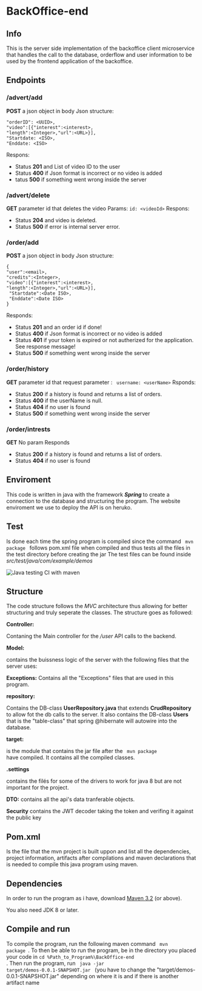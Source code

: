 # BackOffice-end

## Info
This is the server side implementation of the backoffice client microservice that handles the call to the database, orderflow and user information to be used by the frontend application of the backoffice.

## Endpoints
###  **/advert/add**

<b>POST</b> a json object in body
Json structure:
```
"orderID": <UUID>,
"video":[{"interest":<interest>,
"length":<Integer>,"url":<URL>}],
"Startdate: <ISO>,
"Enddate: <ISO>
```
Respons:
  * Status **201** and List of video ID to the user
  * Status **400** if Json format is incorrect or no video is added
  * tatus **500** if something went wrong inside the server

###  **/advert/delete**

**GET** parameter id that deletes the video
Params:
``` id: <videoId> ```
Respons:
 * Status **204** and video is deleted.
 * Status **500** if error is internal server error.
 ###  **/order/add** 

**POST** a json object in body
Json structure: 
```
{
"user":<email>,
"credits":<Integer>,
"video":[{"interest":<interest>,
"length":<Integer>,"url":<URL>}],
 "Startdate":<Date ISO>,
 "Enddate":<Date ISO>
}
```
Responds:
  * Status **201** and an order id if done!
  * Status **400** if Json format is incorrect or no video is added
  * Status **401** if your token is expired or not autherized for the application. See response message!
  * Status **500** if something went wrong inside the server

### **/order/history**

**GET** parameter id that 
  request parameter :
  ``` username: <userName>```
  Rsponds:
  * Status **200** if a history is found and returns a list of orders.
  * Status **400** if the userName is null.
  * Status **404** if no user is found
  * Status **500** if something went wrong inside the server

###  **/order/intrests**

**GET** No param
Responds
* Status **200** if a history is found and returns a list of orders.
* Status **404** if no user is found

## Enviroment
This code is written in java with the framework <b><em> Spring </em></b> to create a connection to the database and structuring the program. The website enviroment we use to deploy the API is on heruko.

## Test
Is done each time the spring program is compiled since the command <code> mvn package </code> follows pom.xml file when compiled and thus tests all the files in the test directory before creating the jar
The test files can be found inside <i> src/test/java/com/example/demos </i>

![Java testing CI with maven](https://github.com/Projektgrupp17/BackOffice-backend/workflows/Java%20testing%20CI%20with%20maven/badge.svg)

## Structure
The code structure follows the <em> MVC </em> architecture thus allowing for better structuring and truly seperate the classes.
The structure goes as followed:

<b>Controller:</b>

Contaning the Main controller for the <em> /user </em> API calls to the backend.

<b>Model:</b>

contains the buissness logic of the server with the following files that the server uses:

<b>Exceptions:</b>
Contains all the "Exceptions" files that are used in this program.

<b>repository:</b>

Contains the DB-class <b>UserRepository.java</b> that extends <b>CrudRepository</b> to allow fot the db calls to the server.
It also contains the DB-class <b> Users </b> that is the "table-class" that spring @hibernate will autowire into the database.

<b>target: </b>

is the module that contains the jar file after the <code> mvn package </code> have compiled. It contains all the compiled classes.

<b> .settings </b> 

contains the filés for some of the drivers to work for java 8 but are not important for the project.

<b>DTO:</b>
contains all the api's data tranferable objects.

<b>Security</b> contains the JWT decoder taking the token and verifing it against the public key

## Pom.xml 
Is the file that the mvn project is built uppon and list all the dependencies, project information, artifacts after compilations and maven declarations that is needed to compile this java program using maven.

## Dependencies
In order to run the program as i have, download [Maven 3.2](https://maven.apache.org/download.cgi) (or above).

You also need JDK 8 or later.


## Compile and run

To compile the program, run the following maven command <code> mvn package </code>.
To then be able to run the program, be in the directory you placed your code in <code>cd %Path_to_Program%\BackOffice-end </code>.
Then run the program, run <code> java -jar target/demos-0.0.1-SNAPSHOT.jar </code> (you have to change the "target/demos-0.0.1-SNAPSHOT.jar" depending on where it is and if there is another artifact name
